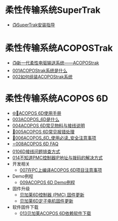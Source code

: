 # 柔性传输系统SuperTrak

- [📺SuperTrak安装指导](https://app9qg8os8w3630.pc.xiaoe-tech.com/p/t_pc/course_pc_detail/column/p_5d56616bcd096_DytRwsUE?navIndex=3)

# 柔性传输系统ACOPOSTrak

- [📺新一代柔性电驱输送系统——ACOPOStrak](https://app9qg8os8w3630.pc.xiaoe-tech.com/p/t_pc/course_pc_detail/video/v_5d5b929fa3c25_xhm7VIcc)
- [001ACOPOStrak系统是什么](001ACOPOStrak系统是什么.md)
- [002如何组装ACOPOStrak系统](002如何组装ACOPOStrak系统.md)

# 柔性传输系统ACOPOS 6D

- [🌐📒ACOPOS 6D使用手册](https://6d.brhelp.cn/general.html)
- [003ACOPOS_6D是什么](003ACOPOS_6D是什么.md)
- [004ACOPOS 6D常见物料与接线说明](004ACOPOS%206D常见物料与接线说明.md)
- [🐞005ACOPOS 6D常见报错处理](005ACOPOS%206D常见报错处理.md)
- [🧲006ACOPOS_6D_使用必读_安全注意事项](006ACOPOS_6D_使用必读_安全注意事项.md)
- [⭐008ACOPOS 6D FAQ](008ACOPOS%206D%20FAQ.md)
- [0106D接线问题排查方式](0106D接线问题排查方式.md)
- [014不知道PMC控制器IP地址与拨码的解决方式](014不知道PMC控制器IP地址与拨码的解决方式.md)
- 开发相关
    - [007在PC上编译ACOPOS 6D项目注意事项](007在PC上编译ACOPOS%206D项目注意事项.md)
- Demo例程
    - [009ACOPOS 6D Demo例程](009ACOPOS%206D%20Demo例程.md)
- 固件升级
    - [贝加莱6D控制器 (PMC) 固件更新](0116D控制器固件更新.md)
    - [贝加莱6D定子电机固件更新](0126D定子电机固件更新.md)
- 软件固件下载
    - [013贝加莱ACOPOS 6D依赖软件下载](013贝加莱ACOPOS%206D依赖软件下载.md)

